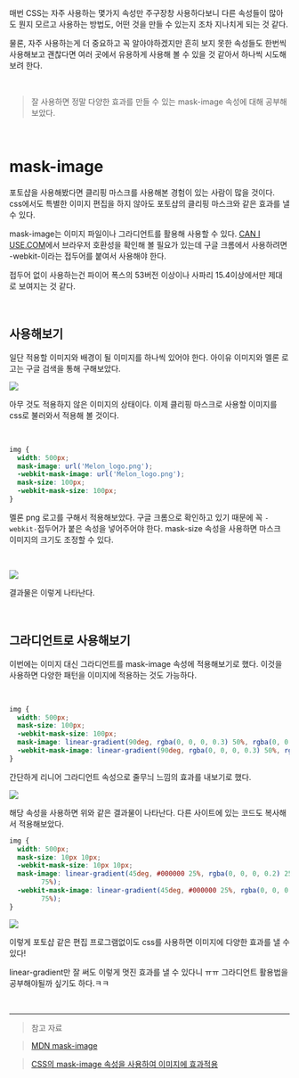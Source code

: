매번 CSS는 자주 사용하는 몇가지 속성만 주구장창 사용하다보니 다른 속성들이 많아도 뭔지 모르고 사용하는 방법도, 어떤 것을 만들 수 있는지 조차 지나치게 되는 것 같다.

물론, 자주 사용하는게 더 중요하고 꼭 알아야하겠지만 흔히 보지 못한 속성들도 한번씩 사용해보고 괜찮다면 여러 곳에서 유용하게 사용해 볼 수 있을 것 같아서 하나씩 시도해보려 한다.

<br>

> 잘 사용하면 정말 다양한 효과를 만들 수 있는 mask-image 속성에 대해 공부해보았다.

<br>

# mask-image

포토샵을 사용해봤다면 클리핑 마스크를 사용해본 경험이 있는 사람이 많을 것이다. css에서도 특별한 이미지 편집을 하지 않아도 포토샵의 클리핑 마스크와 같은 효과를 낼 수 있다.

mask-image는 이미지 파일이나 그라디언트를 활용해 사용할 수 있다.
[CAN I USE.COM](https://caniuse.com/css-masks)에서 브라우저 호환성을 확인해 볼 필요가 있는데 구글 크롬에서 사용하려면 -webkit-이라는 접두어를 붙여서 사용해야 한다.

접두어 없이 사용하는건 파이어 폭스의 53버전 이상이나 사파리 15.4이상에서만 제대로 보여지는 것 같다.

<br>

## 사용해보기

일단 적용할 이미지와 배경이 될 이미지를 하나씩 있어야 한다.
아이유 이미지와 멜론 로고는 구글 검색을 통해 구해보았다.

![](https://velog.velcdn.com/images/reasonz/post/84da21bf-cb30-45cc-8c49-3f80a5f1adcf/image.png)

아무 것도 적용하지 않은 이미지의 상태이다.
이제 클리핑 마스크로 사용할 이미지를 css로 불러와서 적용해 볼 것이다.

<br>

```css
img {
  width: 500px;
  mask-image: url('Melon_logo.png');
  -webkit-mask-image: url('Melon_logo.png');
  mask-size: 100px;
  -webkit-mask-size: 100px;
}
```

멜론 png 로고를 구해서 적용해보았다.
구글 크롬으로 확인하고 있기 때문에 꼭 `-webkit-`접두어가 붙은 속성을 넣어주어야 한다.
mask-size 속성을 사용하면 마스크 이미지의 크기도 조정할 수 있다.

<br>

![](https://velog.velcdn.com/images/reasonz/post/1e1a15aa-7cd4-4af8-9d76-7bc66d859dde/image.png)

결과물은 이렇게 나타난다.

<br>

## 그라디언트로 사용해보기

이번에는 이미지 대신 그라디언트를 mask-image 속성에 적용해보기로 했다.
이것을 사용하면 다양한 패턴을 이미지에 적용하는 것도 가능하다.

<br>

```css
img {
  width: 500px;
  mask-size: 100px;
  -webkit-mask-size: 100px;
  mask-image: linear-gradient(90deg, rgba(0, 0, 0, 0.3) 50%, rgba(0, 0, 0, 0.5) 50%);
  -webkit-mask-image: linear-gradient(90deg, rgba(0, 0, 0, 0.3) 50%, rgba(0, 0, 0, 0.5) 50%);
}
```

간단하게 리니어 그라디언트 속성으로 줄무늬 느낌의 효과를 내보기로 했다.

![](https://velog.velcdn.com/images/reasonz/post/53fe6114-72b9-4252-aaaf-5859244adb31/image.png)

해당 속성을 사용하면 위와 같은 결과물이 나타난다.
다른 사이트에 있는 코드도 복사해서 적용해보았다.

```css
img {
  width: 500px;
  mask-size: 10px 10px;
  -webkit-mask-size: 10px 10px;
  mask-image: linear-gradient(45deg, #000000 25%, rgba(0, 0, 0, 0.2) 25%), linear-gradient(-45deg, #000000 25%, rgba(0, 0, 0, 0.2) 25%), linear-gradient(45deg, rgba(0, 0, 0, 0.2) 75%, #000000 75%), linear-gradient(-45deg, rgba(0, 0, 0, 0.2) 75%, #000000
        75%);
  -webkit-mask-image: linear-gradient(45deg, #000000 25%, rgba(0, 0, 0, 0.2) 25%), linear-gradient(-45deg, #000000 25%, rgba(0, 0, 0, 0.2) 25%), linear-gradient(45deg, rgba(0, 0, 0, 0.2) 75%, #000000 75%), linear-gradient(-45deg, rgba(0, 0, 0, 0.2) 75%, #000000
        75%);
}
```

![](https://velog.velcdn.com/images/reasonz/post/4f48826b-7dfd-40e7-af94-20a5d90817a2/image.png)

이렇게 포토샵 같은 편집 프로그램없이도 css를 사용하면 이미지에 다양한 효과를 낼 수 있다!
<br>

linear-gradient만 잘 써도 이렇게 멋진 효과를 낼 수 있다니 ㅠㅠ
그라디언트 활용법을 공부해야될까 싶기도 하다.ㅋㅋ

<br>

---

> 참고 자료

> [MDN mask-image](https://developer.mozilla.org/en-US/docs/Web/CSS/mask-image#setting_a_mask_image_with_a_url)

> [CSS의 mask-image 속성을 사용하여 이미지에 효과적용](https://web.dev/i18n/ko/css-masking/)
